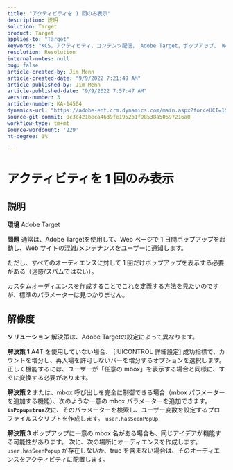 ```yaml
---
title: "アクティビティを 1 回のみ表示"
description: 説明
solution: Target
product: Target
applies-to: "Target"
keywords: "KCS，アクティビティ，コンテンツ配信， Adobe Target，ポップアップ， Web ページ，表示， 1 回"
resolution: Resolution
internal-notes: null
bug: false
article-created-by: Jim Menn
article-created-date: "9/9/2022 7:21:49 AM"
article-published-by: Jim Menn
article-published-date: "9/9/2022 7:57:47 AM"
version-number: 3
article-number: KA-14504
dynamics-url: "https://adobe-ent.crm.dynamics.com/main.aspx?forceUCI=1&pagetype=entityrecord&etn=knowledgearticle&id=da1c420f-1030-ed11-9db1-0022480866ad"
source-git-commit: 0c3e421beca46d9fe1952b1f98538a50697216a0
workflow-type: tm+mt
source-wordcount: '229'
ht-degree: 1%

---
```


# アクティビティを 1 回のみ表示

## 説明


<b>環境</b>
Adobe Target

<b>問題</b>
通常は、Adobe Targetを使用して、Web ページで 1 日間ポップアップを起動し、Web サイトの混雑/メンテナンスをユーザーに通知します。

ただし、すべてのオーディエンスに対して 1 回だけポップアップを表示する必要がある（迷惑/スパムではない）。

カスタムオーディエンスを作成することでこれを定義する方法を見たいのですが、標準のパラメーターは見つかりません。


## 解像度


<b>ソリューション</b>
解決策は、Adobe Targetの設定によって異なります。

<b>解決策 1</b>
A4T を使用していない場合、 [!UICONTROL 詳細設定] 成功指標で、カウントを増分し、再入場を許可しないバーを増分するオプションを選択します。 正しく機能するには、ユーザーが「任意の mbox」を表示する場合と同様に、すぐに変換する必要があります。

<b>解決策 2</b>
または、mbox 呼び出しを完全に制御できる場合（mbox パラメーターを追加する機能）、次のような一意の mbox パラメーターを追加できます。 <b>`isPopup=true`</b>次に、そのパラメーターを検索し、ユーザー変数を設定するプロファイルスクリプトを作成します。 `user.hasSeenPopUp`.

<b>解決策 3</b>
ポップアップに一意の mbox 名がある場合も、同じアイデアが機能する可能性があります。
次に、次の場所にオーディエンスを作成します。 `user.hasSeenPopup` が存在しないか、true を含まない場合は、そのオーディエンスをアクティビティに配置します。
